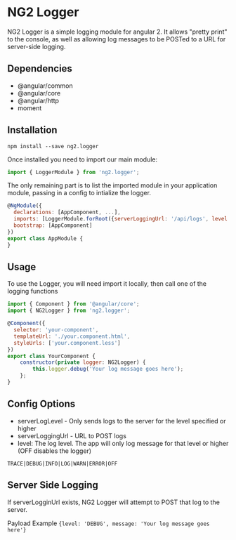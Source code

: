 # NG2 Logger

NG2 Logger is a simple logging module for angular 2. It allows "pretty print" to the console, as well as allowing log messages to be POSTed to a URL for server-side logging.

## Dependencies
 * @angular/common
 * @angular/core
 * @angular/http
 * moment

## Installation
```shell
npm install --save ng2.logger
```

Once installed you need to import our main module:
```js
import { LoggerModule } from 'ng2.logger';
```

The only remaining part is to list the imported module in your application module, passing in a config to intialize the logger.

```js
@NgModule({
  declarations: [AppComponent, ...],
  imports: [LoggerModule.forRoot({serverLoggingUrl: '/api/logs', level: 'DEBUG'}), ...],
  bootstrap: [AppComponent]
})
export class AppModule {
}
```

## Usage

To use the Logger, you will need import it locally, then call one of the logging functions

```js
import { Component } from '@angular/core';
import { NG2Logger } from 'ng2.logger';

@Component({
  selector: 'your-component',
  templateUrl: './your.component.html',
  styleUrls: ['your.component.less']
})
export class YourComponent {
    constructor(private logger: NG2Logger) {
        this.logger.debug('Your log message goes here');
    };
}

```


## Config Options
 * serverLogLevel - Only sends logs to the server for the level specified or higher
 * serverLoggingUrl - URL to POST logs
 * level: The log level. The app will only log message for that level or higher (OFF disables the logger)
```
TRACE|DEBUG|INFO|LOG|WARN|ERROR|OFF
```


## Server Side Logging

If serverLogginUrl exists, NG2 Logger will attempt to POST that log to the server.

Payload Example
```{level: 'DEBUG', message: 'Your log message goes here'}```
